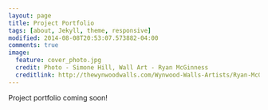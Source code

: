 ```yaml
---
layout: page
title: Project Portfolio
tags: [about, Jekyll, theme, responsive]
modified: 2014-08-08T20:53:07.573882-04:00
comments: true
image:
  feature: cover_photo.jpg
  credit: Photo - Simone Hill, Wall Art - Ryan McGinness
  creditlink: http://thewynwoodwalls.com/Wynwood-Walls-Artists/Ryan-McGinness.asp
---
```


Project portfolio coming soon!